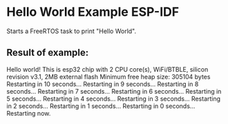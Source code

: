 # Hello World Example ESP-IDF

Starts a FreeRTOS task to print "Hello World".



## Result of example:

Hello world!
This is esp32 chip with 2 CPU core(s), WiFi/BTBLE, silicon revision v3.1, 2MB external flash
Minimum free heap size: 305104 bytes
Restarting in 10 seconds...
Restarting in 9 seconds...
Restarting in 8 seconds...
Restarting in 7 seconds...
Restarting in 6 seconds...
Restarting in 5 seconds...
Restarting in 4 seconds...
Restarting in 3 seconds...
Restarting in 2 seconds...
Restarting in 1 seconds...
Restarting in 0 seconds...
Restarting now.

